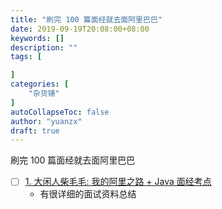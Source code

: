 ```yaml
---
title: "刷完 100 篇面经就去面阿里巴巴"
date: 2019-09-19T20:08:00+08:00
keywords: []
description: ""
tags: [

]
categories: [
    "杂货铺"
]
autoCollapseToc: false
author: "yuanzx"
draft: true
---
```


刷完 100 篇面经就去面阿里巴巴

- [ ] [1. 大闲人柴毛毛: 我的阿里之路 + Java 面经考点](https://juejin.im/post/5aa4a2e35188255589496eb8)
    - 有很详细的面试资料总结
